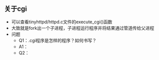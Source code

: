 ## 关于cgi
* 可以查看tinyhttpd/httpd.c文件的execute_cgi()函数
* 大致就是fork出一个子进程，子进程运行程序并将结果通过管道传给父进程
* 问题
  * Q1：.cgi程序是怎样的程序？如何书写？
  * A1：
  * Q2：